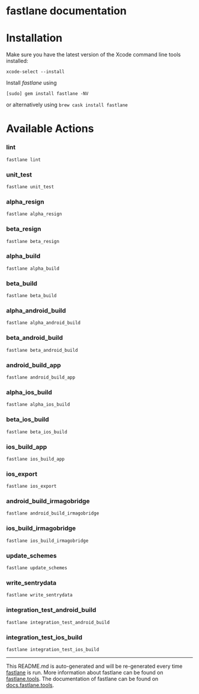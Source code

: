 fastlane documentation
================
# Installation

Make sure you have the latest version of the Xcode command line tools installed:

```
xcode-select --install
```

Install _fastlane_ using
```
[sudo] gem install fastlane -NV
```
or alternatively using `brew cask install fastlane`

# Available Actions
### lint
```
fastlane lint
```

### unit_test
```
fastlane unit_test
```

### alpha_resign
```
fastlane alpha_resign
```

### beta_resign
```
fastlane beta_resign
```

### alpha_build
```
fastlane alpha_build
```

### beta_build
```
fastlane beta_build
```

### alpha_android_build
```
fastlane alpha_android_build
```

### beta_android_build
```
fastlane beta_android_build
```

### android_build_app
```
fastlane android_build_app
```

### alpha_ios_build
```
fastlane alpha_ios_build
```

### beta_ios_build
```
fastlane beta_ios_build
```

### ios_build_app
```
fastlane ios_build_app
```

### ios_export
```
fastlane ios_export
```

### android_build_irmagobridge
```
fastlane android_build_irmagobridge
```

### ios_build_irmagobridge
```
fastlane ios_build_irmagobridge
```

### update_schemes
```
fastlane update_schemes
```

### write_sentrydata
```
fastlane write_sentrydata
```

### integration_test_android_build
```
fastlane integration_test_android_build
```

### integration_test_ios_build
```
fastlane integration_test_ios_build
```


----

This README.md is auto-generated and will be re-generated every time [fastlane](https://fastlane.tools) is run.
More information about fastlane can be found on [fastlane.tools](https://fastlane.tools).
The documentation of fastlane can be found on [docs.fastlane.tools](https://docs.fastlane.tools).
